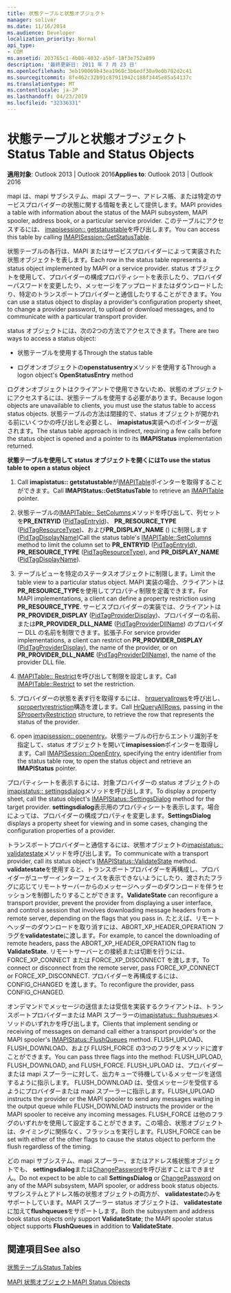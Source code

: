 ```yaml
---
title: 状態テーブルと状態オブジェクト
manager: soliver
ms.date: 11/16/2014
ms.audience: Developer
localization_priority: Normal
api_type:
- COM
ms.assetid: 203765c1-4b08-4032-a5bf-18f3e752a899
description: '最終更新日: 2011 年 7 月 23 日'
ms.openlocfilehash: 3eb190069b43ea1960c3b6edf30a9e0b782d2c41
ms.sourcegitcommit: 8fe462c32b91c87911942c188f3445e85a54137c
ms.translationtype: MT
ms.contentlocale: ja-JP
ms.lasthandoff: 04/23/2019
ms.locfileid: "32336331"
---
```

# <a name="status-table-and-status-objects"></a><span data-ttu-id="acf33-103">状態テーブルと状態オブジェクト</span><span class="sxs-lookup"><span data-stu-id="acf33-103">Status Table and Status Objects</span></span>

  
  
<span data-ttu-id="acf33-104">**適用対象**: Outlook 2013 | Outlook 2016</span><span class="sxs-lookup"><span data-stu-id="acf33-104">**Applies to**: Outlook 2013 | Outlook 2016</span></span> 
  
<span data-ttu-id="acf33-105">mapi は、mapi サブシステム、mapi スプーラー、アドレス帳、または特定のサービスプロバイダーの状態に関する情報を表として提供します。</span><span class="sxs-lookup"><span data-stu-id="acf33-105">MAPI provides a table with information about the status of the MAPI subsystem, MAPI spooler, address book, or a particular service provider.</span></span> <span data-ttu-id="acf33-106">このテーブルにアクセスするには、 [imapisession:: getstatustable](imapisession-getstatustable.md)を呼び出します。</span><span class="sxs-lookup"><span data-stu-id="acf33-106">You can access this table by calling [IMAPISession::GetStatusTable](imapisession-getstatustable.md).</span></span>
  
<span data-ttu-id="acf33-107">状態テーブルの各行は、MAPI またはサービスプロバイダーによって実装された状態オブジェクトを表します。</span><span class="sxs-lookup"><span data-stu-id="acf33-107">Each row in the status table represents a status object implemented by MAPI or a service provider.</span></span> <span data-ttu-id="acf33-108">status オブジェクトを使用して、プロバイダーの構成プロパティシートを表示したり、プロバイダーパスワードを変更したり、メッセージをアップロードまたはダウンロードしたり、特定のトランスポートプロバイダーと通信したりすることができます。</span><span class="sxs-lookup"><span data-stu-id="acf33-108">You can use a status object to display a provider's configuration property sheet, to change a provider password, to upload or download messages, and to communicate with a particular transport provider.</span></span> 
  
<span data-ttu-id="acf33-109">status オブジェクトには、次の2つの方法でアクセスできます。</span><span class="sxs-lookup"><span data-stu-id="acf33-109">There are two ways to access a status object:</span></span>
  
- <span data-ttu-id="acf33-110">状態テーブルを使用する</span><span class="sxs-lookup"><span data-stu-id="acf33-110">Through the status table</span></span>
    
- <span data-ttu-id="acf33-111">ログオンオブジェクトの**openstatusentry**メソッドを使用する</span><span class="sxs-lookup"><span data-stu-id="acf33-111">Through a logon object's **OpenStatusEntry** method</span></span> 
    
<span data-ttu-id="acf33-112">ログオンオブジェクトはクライアントで使用できないため、状態のオブジェクトにアクセスするには、状態テーブルを使用する必要があります。</span><span class="sxs-lookup"><span data-stu-id="acf33-112">Because logon objects are unavailable to clients, you must use the status table to access status objects.</span></span> <span data-ttu-id="acf33-113">状態テーブルの方法は間接的で、status オブジェクトが開かれる前にいくつかの呼び出しを必要とし、 **imapistatus**実装へのポインターが返されます。</span><span class="sxs-lookup"><span data-stu-id="acf33-113">The status table approach is indirect, requiring a few calls before the status object is opened and a pointer to its **IMAPIStatus** implementation returned.</span></span> 
  
 <span data-ttu-id="acf33-114">**状態テーブルを使用して status オブジェクトを開くには**</span><span class="sxs-lookup"><span data-stu-id="acf33-114">**To use the status table to open a status object**</span></span>
  
1. <span data-ttu-id="acf33-115">Call **imapistatus:: getstatustable**が[IMAPITable](imapitableiunknown.md)ポインターを取得することができます。</span><span class="sxs-lookup"><span data-stu-id="acf33-115">Call **IMAPIStatus::GetStatusTable** to retrieve an [IMAPITable](imapitableiunknown.md) pointer.</span></span> 
    
2. <span data-ttu-id="acf33-116">状態テーブルの[IMAPITable:: SetColumns](imapitable-setcolumns.md)メソッドを呼び出して、列セットを**PR_ENTRYID** ([PidTagEntryId](pidtagentryid-canonical-property.md))、 **PR_RESOURCE_TYPE** ([PidTagResourceType](pidtagresourcetype-canonical-property.md))、および**PR_DISPLAY_NAME** () に制限します ([PidTagDisplayName](pidtagdisplayname-canonical-property.md))</span><span class="sxs-lookup"><span data-stu-id="acf33-116">Call the status table's [IMAPITable::SetColumns](imapitable-setcolumns.md) method to limit the column set to **PR_ENTRYID** ([PidTagEntryId](pidtagentryid-canonical-property.md)), **PR_RESOURCE_TYPE** ([PidTagResourceType](pidtagresourcetype-canonical-property.md)), and **PR_DISPLAY_NAME** ([PidTagDisplayName](pidtagdisplayname-canonical-property.md)).</span></span>
    
3. <span data-ttu-id="acf33-117">テーブルビューを特定のステータスオブジェクトに制限します。</span><span class="sxs-lookup"><span data-stu-id="acf33-117">Limit the table view to a particular status object.</span></span> <span data-ttu-id="acf33-118">MAPI 実装の場合、クライアントは**PR_RESOURCE_TYPE**を使用してプロパティ制限を定義できます。</span><span class="sxs-lookup"><span data-stu-id="acf33-118">For MAPI implementations, a client can define a property restriction using **PR_RESOURCE_TYPE**.</span></span> <span data-ttu-id="acf33-119">サービスプロバイダーの実装では、クライアントは**PR_PROVIDER_DISPLAY** ([PidTagProviderDisplay](pidtagproviderdisplay-canonical-property.md))、プロバイダーの名前、または**PR_PROVIDER_DLL_NAME** ([PidTagProviderDllName](pidtagproviderdllname-canonical-property.md)) のプロバイダー DLL の名前を制限できます。拡張子.</span><span class="sxs-lookup"><span data-stu-id="acf33-119">For service provider implementations, a client can restrict on **PR_PROVIDER_DISPLAY** ([PidTagProviderDisplay](pidtagproviderdisplay-canonical-property.md)), the name of the provider, or on **PR_PROVIDER_DLL_NAME** ([PidTagProviderDllName](pidtagproviderdllname-canonical-property.md)), the name of the provider DLL file.</span></span>
    
4. <span data-ttu-id="acf33-120">[IMAPITable:: Restrict](imapitable-restrict.md)を呼び出して制限を設定します。</span><span class="sxs-lookup"><span data-stu-id="acf33-120">Call [IMAPITable::Restrict](imapitable-restrict.md) to set the restriction.</span></span> 
    
5. <span data-ttu-id="acf33-121">プロバイダーの状態を表す行を取得するには、 [hrqueryallrows](hrqueryallrows.md)を呼び出し、 [spropertyrestriction](spropertyrestriction.md)構造を渡します。</span><span class="sxs-lookup"><span data-stu-id="acf33-121">Call [HrQueryAllRows](hrqueryallrows.md), passing in the [SPropertyRestriction](spropertyrestriction.md) structure, to retrieve the row that represents the status of the provider.</span></span> 
    
6. <span data-ttu-id="acf33-122">open [imapisession:: openentry](imapisession-openentry.md)。状態テーブルの行からエントリ識別子を指定して、status オブジェクトを開いて**imapisession**ポインターを取得します。</span><span class="sxs-lookup"><span data-stu-id="acf33-122">Call [IMAPISession::OpenEntry](imapisession-openentry.md), specifying the entry identifier from the status table row, to open the status object and retrieve an **IMAPIStatus** pointer.</span></span> 
    
<span data-ttu-id="acf33-123">プロパティシートを表示するには、対象プロバイダーの status オブジェクトの[imapistatus:: settingsdialog](imapistatus-settingsdialog.md)メソッドを呼び出します。</span><span class="sxs-lookup"><span data-stu-id="acf33-123">To display a property sheet, call the status object's [IMAPIStatus::SettingsDialog](imapistatus-settingsdialog.md) method for the target provider.</span></span> <span data-ttu-id="acf33-124">**settingsdialog**表示用のプロパティシートを表示します。場合によっては、プロバイダーの構成プロパティを変更します。</span><span class="sxs-lookup"><span data-stu-id="acf33-124">**SettingsDialog** displays a property sheet for viewing and in some cases, changing the configuration properties of a provider.</span></span> 
  
<span data-ttu-id="acf33-125">トランスポートプロバイダーと通信するには、状態オブジェクトの[imapistatus:: validatestate](imapistatus-validatestate.md)メソッドを呼び出します。</span><span class="sxs-lookup"><span data-stu-id="acf33-125">To communicate with a transport provider, call its status object's [IMAPIStatus::ValidateState](imapistatus-validatestate.md) method.</span></span> <span data-ttu-id="acf33-126">**validatestate**を使用すると、トランスポートプロバイダーを再構成し、プロバイダーがユーザーインターフェイスを表示できないようにしたり、渡されたフラグに応じてリモートサーバーからのメッセージヘッダーのダウンロードを伴うセッションを制御したりすることができます。</span><span class="sxs-lookup"><span data-stu-id="acf33-126">**ValidateState** can reconfigure a transport provider, prevent the provider from displaying a user interface, and control a session that involves downloading message headers from a remote server, depending on the flags that you pass in.</span></span> <span data-ttu-id="acf33-127">たとえば、リモートヘッダーのダウンロードを取り消すには、ABORT_XP_HEADER_OPERATION フラグを**validatestate**に渡します。</span><span class="sxs-lookup"><span data-stu-id="acf33-127">For example, to cancel the downloading of remote headers, pass the ABORT_XP_HEADER_OPERATION flag to **ValidateState**.</span></span> <span data-ttu-id="acf33-128">リモートサーバーとの接続または切断を行うには、FORCE_XP_CONNECT または FORCE_XP_DISCONNECT を渡します。</span><span class="sxs-lookup"><span data-stu-id="acf33-128">To connect or disconnect from the remote server, pass FORCE_XP_CONNECT or FORCE_XP_DISCONNECT.</span></span> <span data-ttu-id="acf33-129">プロバイダーを再構成するには、CONFIG_CHANGED を渡します。</span><span class="sxs-lookup"><span data-stu-id="acf33-129">To reconfigure the provider, pass CONFIG_CHANGED.</span></span> 
  
<span data-ttu-id="acf33-130">オンデマンドでメッセージの送信または受信を実装するクライアントは、トランスポートプロバイダーまたは MAPI スプーラーの[imapistatus:: flushqueues](imapistatus-flushqueues.md)メソッドのいずれかを呼び出します。</span><span class="sxs-lookup"><span data-stu-id="acf33-130">Clients that implement sending or receiving of messages on demand call either a transport provider's or the MAPI spooler's [IMAPIStatus::FlushQueues](imapistatus-flushqueues.md) method.</span></span> <span data-ttu-id="acf33-131">FLUSH_UPLOAD、FLUSH_DOWNLOAD、および FLUSH_FORCE の3つのフラグをメソッドに渡すことができます。</span><span class="sxs-lookup"><span data-stu-id="acf33-131">You can pass three flags into the method: FLUSH_UPLOAD, FLUSH_DOWNLOAD, and FLUSH_FORCE.</span></span> <span data-ttu-id="acf33-132">FLUSH_UPLOAD は、プロバイダーまたは mapi スプーラーに対して、出力キューで待機しているメッセージを送信するように指示します。 FLUSH_DOWNLOAD は、受信メッセージを受信するようにプロバイダーまたは mapi スプーラーに指示します。</span><span class="sxs-lookup"><span data-stu-id="acf33-132">FLUSH_UPLOAD instructs the provider or the MAPI spooler to send any messages waiting in the output queue while FLUSH_DOWNLOAD instructs the provider or the MAPI spooler to receive any incoming messages.</span></span> <span data-ttu-id="acf33-133">FLUSH_FORCE は他のフラグのいずれかを使用して設定することができます。この場合、状態オブジェクトは、タイミングに関係なく、フラッシュを実行します。</span><span class="sxs-lookup"><span data-stu-id="acf33-133">FLUSH_FORCE can be set with either of the other flags to cause the status object to perform the flush regardless of the timing.</span></span> 
  
<span data-ttu-id="acf33-134">どの mapi サブシステム、mapi スプーラー、またはアドレス帳状態オブジェクトでも、 **settingsdialog**または[ChangePassword](imapistatus-changepassword.md)を呼び出すことはできません。</span><span class="sxs-lookup"><span data-stu-id="acf33-134">Do not expect to be able to call **SettingsDialog** or [ChangePassword](imapistatus-changepassword.md) on any of the MAPI subsystem, MAPI spooler, or address book status objects.</span></span> <span data-ttu-id="acf33-135">サブシステムとアドレス帳の状態オブジェクトの両方が、 **validatestate**のみをサポートしています。MAPI スプーラー status オブジェクトは、 **validatestate**に加えて**flushqueues**をサポートします。</span><span class="sxs-lookup"><span data-stu-id="acf33-135">Both the subsystem and address book status objects only support **ValidateState**; the MAPI spooler status object supports **FlushQueues** in addition to **ValidateState**.</span></span>
  
## <a name="see-also"></a><span data-ttu-id="acf33-136">関連項目</span><span class="sxs-lookup"><span data-stu-id="acf33-136">See also</span></span>



[<span data-ttu-id="acf33-137">状態テーブル</span><span class="sxs-lookup"><span data-stu-id="acf33-137">Status Tables</span></span>](status-tables.md)
  
[<span data-ttu-id="acf33-138">MAPI 状態オブジェクト</span><span class="sxs-lookup"><span data-stu-id="acf33-138">MAPI Status Objects</span></span>](mapi-status-objects.md)

